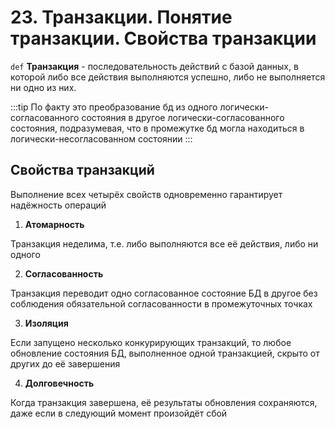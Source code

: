 # 23. Транзакции. Понятие транзакции. Свойства транзакции

`def` **Транзакция** - последовательность действий с базой данных, в которой либо все действия выполняются успешно, либо не выполняется ни одно из них. 

:::tip
По факту это преобразование бд из одного логически-согласованного состояния в другое логически-согласованного состояния, подразумевая, что в промежутке бд могла находиться в логически-несогласованном состоянии
:::

## Свойства транзакций

Выполнение всех четырёх свойств одновременно гарантирует надёжность операций

1. **Атомарность**

Транзакция неделима, т.е. либо выполняются все её действия, либо ни одного

2. **Согласованность**

Транзакция переводит одно согласованное состояние БД в другое без соблюдения обязательной согласованности в промежуточных точках

3. **Изоляция**

Если запущено несколько конкурирующих транзакций, то любое обновление состояния БД, выполненное одной транзакцией, скрыто от других до её завершения

4. **Долговечность**

Когда транзакция завершена, её результаты обновления сохраняются, даже если в следующий момент произойдёт сбой

